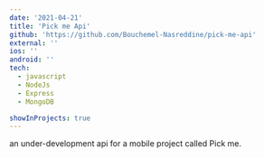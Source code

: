 ```yaml
---
date: '2021-04-21'
title: 'Pick me Api'
github: 'https://github.com/Bouchemel-Nasreddine/pick-me-api'
external: ''
ios: ''
android: ''
tech:
  - javascript
  - NodeJs
  - Express
  - MongoDB

showInProjects: true
---
```


an under-development api for a mobile project called Pick me.